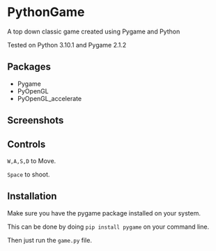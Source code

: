 # PythonGame

A top down classic game created using Pygame and Python

Tested on Python 3.10.1 and Pygame 2.1.2

## Packages

- Pygame
- PyOpenGL
- PyOpenGL_accelerate

## Screenshots

## Controls

`W,A,S,D` to Move.

`Space` to shoot.

## Installation

Make sure you have the pygame package installed on your system.

This can be done by doing `pip install pygame` on your command line.

Then just run the `game.py` file.


